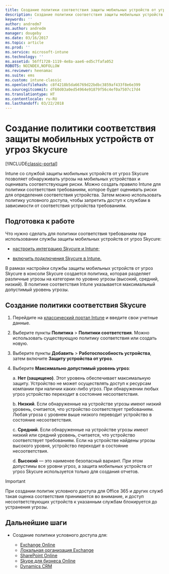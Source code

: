 ```yaml
---
title: Создание политики соответствия защиты мобильных устройств от угроз Skycure
description: Создание политики соответствия защиты мобильных устройств от угроз Skycure на классическом портале Intune.
keywords: ''
author: andredm7
ms.author: andredm
manager: dougeby
ms.date: 03/16/2017
ms.topic: article
ms.prod: ''
ms.service: microsoft-intune
ms.technology: ''
ms.assetid: 56ff1728-1119-4e8a-aae6-ed5c7fafa052
ROBOTS: NOINDEX,NOFOLLOW
ms.reviewer: heenamac
ms.suite: ems
ms.custom: intune-classic
ms.openlocfilehash: c8f4218b5da66769d22bdbc3859af433f8e6e399
ms.sourcegitcommit: df60d03a0ed54964e91879f56c4ef0a7507c17d4
ms.translationtype: HT
ms.contentlocale: ru-RU
ms.lasthandoff: 03/22/2018
---
```

# <a name="create-skycure-mobile-threat-defense-compliance-policy"></a>Создание политики соответствия защиты мобильных устройств от угроз Skycure

[!INCLUDE[classic-portal](../includes/classic-portal.md)]

Intune со службой защиты мобильных устройств от угроз Skycure позволяет обнаруживать угрозы на мобильных устройствах и оценивать соответствующие риски. Можно создать правило Intune для политики соответствия требованиям, которое будет оценивать риски для определения соответствия устройства. Затем можно использовать политику условного доступа, чтобы запретить доступ к службам в зависимости от соответствия устройства требованиям.

## <a name="before-you-begin"></a>Подготовка к работе

Что нужно сделать для политики соответствия требованиям при использовании службы защиты мобильных устройств от угроз Skycure:

-   [настроить интеграцию Skycure и Intune;](/intune-classic/deploy-use/setup-the-skycure-integration-with-Intune)

-   [включить подключения Skycure в Intune.](/intune-classic/deploy-use/enable-skycure-mobile-threat-defense-in-intune)

В рамках настройки службы защиты мобильных устройств от угроз Skycure в консоли Skycure создается политика, которая разделяет различные угрозы на категории по уровню угрозы (высокий, средний, низкий). В политике соответствия Intune указывается максимальный допустимый уровень угрозы.

## <a name="to-create-skycure-compliance-policy"></a>Создание политики соответствия Skycure

1.  Перейдите на [классический портал Intune](https://manage.microsoft.com/) и введите свои учетные данные.

2.  Выберите пункты **Политика** &gt; **Политики соответствия**. Можно использовать существующую политику соответствия или создать новую.

3.  Выберите пункты **Добавить** &gt; **Работоспособность устройства**, затем включите **Защиту устройства от угроз**.

4.  Выберите **Максимально допустимый уровень угроз**:

    a.  **Нет (защищено)**. Этот уровень обеспечивает максимальную защиту. Устройство не может осуществлять доступ к ресурсам компании при наличии каких-либо угроз. При обнаружении любых угроз устройство переходит в состояние несоответствия.

    b.  **Низкий**. Если обнаруженные на устройстве угрозы имеют низкий уровень, считается, что устройство соответствует требованиям. Любая угроза с уровнем выше низкого переводит устройство в состояние несоответствия.

    c.  **Средний**. Если обнаруженные на устройстве угрозы имеют низкий или средний уровень, считается, что устройство соответствует требованиям. Если на устройстве найдены угрозы высокого уровня, устройство переходит в состояние несоответствия.

    d.  **Высокий** — это наименее безопасный вариант. При этом допустимы все уровни угроз, а защита мобильных устройств от угроз Skycure используется только для создания отчетов.

> [!IMPORTANT]
> При создании политик условного доступа для Office 365 и других служб такая оценка соответствия принимается во внимание, и доступ несоответствующих устройств к указанным службам блокируется до устранения угрозы.

## <a name="span-idmonitor-device-threats-classanchorspan-idnext-steps-classanchorspan-idtoc477360344-classanchorspanspanspannext-steps"></a><span id="monitor-device-threats" class="anchor"><span id="next-steps" class="anchor"><span id="_Toc477360344" class="anchor"></span></span></span>Дальнейшие шаги

-   Создание политики условного доступа для:

    -   [Exchange Online](/intune-classic/deploy-use/restrict-access-to-exchange-online-with-microsoft-intune)
    -   [Локальная организация Exchange](/intune-classic/deploy-use/restrict-access-to-exchange-onpremises-with-microsoft-intune)
    -   [SharePoint Online](/intune-classic/deploy-use/restrict-access-to-sharepoint-online-with-microsoft-intune)
    -   [Skype для бизнеса Online](/intune-classic/deploy-use/restrict-access-to-skype-for-business-online-with-microsoft-intune)
    -   [Dynamics CRM](/intune-classic/deploy-use/restrict-access-to-dynamics-crm-online-with-microsoft-intune)
